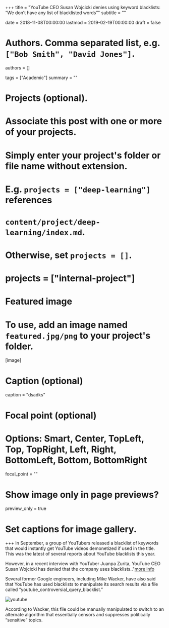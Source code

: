 +++
title = "YouTube CEO Susan Wojcicki denies using keyword blacklists: “We don’t have any list of blacklisted words”"
subtitle = ""

date = 2018-11-08T00:00:00
lastmod = 2019-02-19T00:00:00
draft = false

# Authors. Comma separated list, e.g. `["Bob Smith", "David Jones"]`.
authors = []

tags = ["Academic"]
summary = ""

# Projects (optional).
#   Associate this post with one or more of your projects.
#   Simply enter your project's folder or file name without extension.
#   E.g. `projects = ["deep-learning"]` references 
#   `content/project/deep-learning/index.md`.
#   Otherwise, set `projects = []`.
# projects = ["internal-project"]

# Featured image
# To use, add an image named `featured.jpg/png` to your project's folder. 
[image]
  # Caption (optional)
  caption = "dsadks"

  # Focal point (optional)
  # Options: Smart, Center, TopLeft, Top, TopRight, Left, Right, BottomLeft, Bottom, BottomRight
  focal_point = ""

  # Show image only in page previews?
  preview_only = true

# Set captions for image gallery.

+++
In September, a group of YouTubers released a blacklist of keywords that would instantly get YouTube videos demonetized if used in the title. This was the latest of several reports about YouTube blacklists this year.

However, in a recent interview with YouTuber Juanpa Zurita, YouTube CEO Susan Wojcicki has denied that the company uses blacklists.."<a href = "https://reclaimthenet.org/susan-wojcicki-no-youtube-blacklists/">more info</a>

Several former Google engineers, including Mike Wacker, have also said that YouTube has used blacklists to manipulate its search results via a file called “youtube_controversial_query_blacklist.”

![youtube](https://user-images.githubusercontent.com/54065184/70608079-feed9f80-1c18-11ea-9020-6d51fef46d4a.png)


According to Wacker, this file could be manually manipulated to switch to an alternate algorithm that essentially censors and suppresses politically “sensitive” topics.
